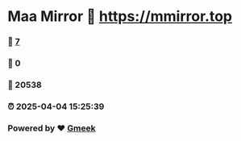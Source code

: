 # Maa Mirror :link: https://mmirror.top 
### :page_facing_up: [7](https://mmirror.top/tag.html) 
### :speech_balloon: 0 
### :hibiscus: 20538 
### :alarm_clock: 2025-04-04 15:25:39 
### Powered by :heart: [Gmeek](https://github.com/Meekdai/Gmeek)
